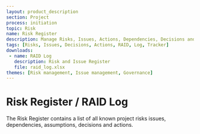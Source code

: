 ```yaml
---
layout: product_description
section: Project
process: initiation
topic: Risk
name: Risk Register
description: Manage Risks, Issues, Actions, Dependencies, Decisions and Assumptions in a RAID log
tags: [Risks, Issues, Decisions, Actions, RAID, Log, Tracker]
downloads:
 - name: RAID Log
   description: Risk and Issue Register
   file: raid_log.xlsx
themes: [Risk management, Issue management, Governance]
---
```

# Risk Register / RAID Log
The Risk Register contains a list of all known project risks issues, dependencies, assumptions, decisions and actions.
